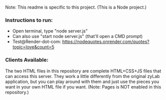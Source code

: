 Note: This readme is specific to this project. (This is a Node project.) 
### Instructions to run:
- Open terminal, type "node server.js"
- Can also use "start node server.js" (that'll open a CMD prompt)
- Test@Render-dot-com: https://nodequotes.onrender.com/quotes?topic=love&count=5

### Clients Available: 
The two HTML files in this repository are complete HTML+CSS+JS files that can access this server. They work a little differently from the original zyLab application, but you can play around with them and just use the pieces you want in your own HTML file if you want. (Note: Pages is NOT enabled in this repository.) 

